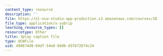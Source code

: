 ```yaml
---
content_type: resource
description: ''
file: https://ol-ocw-studio-app-production.s3.amazonaws.com/courses/18-01sc-single-variable-calculus-fall-2010/498674d804df54e09dd6d3f672674c24_R9a_NHXrBcg.vtt
file_type: application/x-subrip
learning_resource_types: []
resourcetype: Other
title: 3play caption file
type: OCWFile
uid: 498674d8-04df-54e0-9dd6-d3f672674c24
---
```

